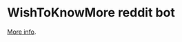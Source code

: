 # WishToKnowMore reddit bot

[More info](https://www.reddit.com/r/WishToKnowMore/comments/5ezwqd/wishtoknowmore_a_linksummarizing_reddit_bot/).

